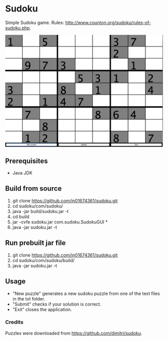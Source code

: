 # Sudoku

Simple Sudoku game. Rules: http://www.counton.org/sudoku/rules-of-sudoku.php. 

![alt text](https://raw.githubusercontent.com/jn01674361/sudoku/master/board.png)

## Prerequisites
- Java JDK

## Build from source

1. git clone https://github.com/jn01674361/sudoku.git
2. cd sudoku/com/sudoku/
3. java -jar build/sudoku.jar -t
4. cd build
5. jar -cvfe sudoku.jar com.sudoku.SudokuGUI *
6. java -jar sudoku.jar -t

## Run prebuilt jar file

1. git clone https://github.com/jn01674361/sudoku.git
2. cd sudoku/com/sudoku/build/
3. java -jar sudoku.jar -t

## Usage
- "New puzzle" generates a new sudoku puzzle from one of the text files in the txt folder.
- "Submit" checks if your solution is correct.
- "Exit" closes the application.

### Credits
Puzzles were downloaded from https://github.com/dimitri/sudoku. 
